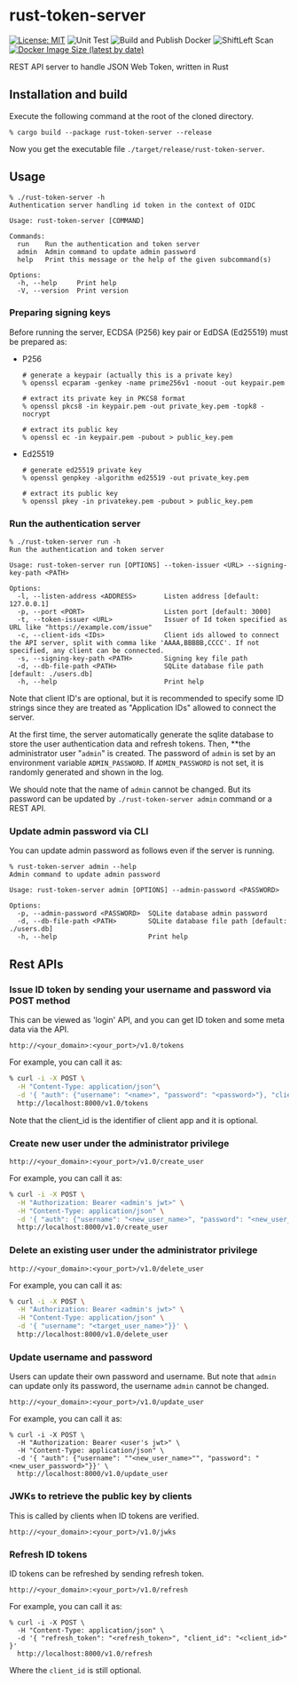 # rust-token-server

[![License: MIT](https://img.shields.io/badge/License-MIT-blue.svg)](LICENSE)
![Unit Test](https://github.com/junkurihara/rust-token-server/actions/workflows/ci.yml/badge.svg)
![Build and Publish Docker](https://github.com/junkurihara/rust-token-server/actions/workflows/docker_build_push.yml/badge.svg)
![ShiftLeft Scan](https://github.com/junkurihara/rust-token-server/actions/workflows/shiftleft-analysis.yml/badge.svg)
[![Docker Image Size (latest by date)](https://img.shields.io/docker/image-size/jqtype/id-token-server)](https://hub.docker.com/r/jqtype/id-token-server)


REST API server to handle JSON Web Token, written in Rust

## Installation and build

Execute the following command at the root of the cloned directory.

```bash:
% cargo build --package rust-token-server --release
```

Now you get the executable file `./target/release/rust-token-server`.

## Usage

```bash:
% ./rust-token-server -h
Authentication server handling id token in the context of OIDC

Usage: rust-token-server [COMMAND]

Commands:
  run    Run the authentication and token server
  admin  Admin command to update admin password
  help   Print this message or the help of the given subcommand(s)

Options:
  -h, --help     Print help
  -V, --version  Print version
```

### Preparing signing keys

Before running the server, ECDSA (P256) key pair or EdDSA (Ed25519) must be prepared as:

- P256

    ```bash:
    # generate a keypair (actually this is a private key)
    % openssl ecparam -genkey -name prime256v1 -noout -out keypair.pem

    # extract its private key in PKCS8 format
    % openssl pkcs8 -in keypair.pem -out private_key.pem -topk8 -nocrypt

    # extract its public key
    % openssl ec -in keypair.pem -pubout > public_key.pem
    ```

- Ed25519

    ```bash:
    # generate ed25519 private key
    % openssl genpkey -algorithm ed25519 -out private_key.pem

    # extract its public key
    % openssl pkey -in privatekey.pem -pubout > public_key.pem
    ```

### Run the authentication server

```bash:
% ./rust-token-server run -h
Run the authentication and token server

Usage: rust-token-server run [OPTIONS] --token-issuer <URL> --signing-key-path <PATH>

Options:
  -l, --listen-address <ADDRESS>       Listen address [default: 127.0.0.1]
  -p, --port <PORT>                    Listen port [default: 3000]
  -t, --token-issuer <URL>             Issuer of Id token specified as URL like "https://example.com/issue"
  -c, --client-ids <IDs>               Client ids allowed to connect the API server, split with comma like 'AAAA,BBBBB,CCCC'. If not specified, any client can be connected.
  -s, --signing-key-path <PATH>        Signing key file path
  -d, --db-file-path <PATH>            SQLite database file path [default: ./users.db]
  -h, --help                           Print help
```

Note that client ID's are optional, but it is recommended to specify some ID strings since they are treated as "Application IDs" allowed to connect the server.

At the first time, the server automatically generate the sqlite database to store the user authentication data and refresh tokens. Then, **the administrator user "`admin`" is created. The password of `admin` is set by an environment variable `ADMIN_PASSWORD`. If `ADMIN_PASSWORD` is not set, it is randomly generated and shown in the log.

We should note that the name of `admin` cannot be changed. But its password can be updated by `./rust-token-server admin` command or a REST API.

### Update admin password via CLI

You can update admin password as follows even if the server is running.

```bash:
% rust-token-server admin --help
Admin command to update admin password

Usage: rust-token-server admin [OPTIONS] --admin-password <PASSWORD>

Options:
  -p, --admin-password <PASSWORD>  SQLite database admin password
  -d, --db-file-path <PATH>        SQLite database file path [default: ./users.db]
  -h, --help                       Print help
```

## Rest APIs

### Issue ID token by sending your username and password via POST method

This can be viewed as 'login' API, and you can get ID token and some meta data via the API.

```url:
http://<your_domain>:<your_port>/v1.0/tokens
```

For example, you can call it as:

```bash
% curl -i -X POST \
  -H "Content-Type: application/json"\
  -d '{ "auth": {"username": "<name>", "password": "<password>"}, "client_id": "<client_id>" }' \
  http://localhost:8000/v1.0/tokens
```

Note that the client_id is the identifier of client app and it is optional.

### Create new user under the administrator privilege

```url:
http://<your_domain>:<your_port>/v1.0/create_user
```

For example, you can call it as:

```bash
% curl -i -X POST \
  -H "Authorization: Bearer <admin's jwt>" \
  -H "Content-Type: application/json" \
  -d '{ "auth": {"username": "<new_user_name>", "password": "<new_user_password>"}}' \
  http://localhost:8000/v1.0/create_user
```

### Delete an existing user under the administrator privilege

```url:
http://<your_domain>:<your_port>/v1.0/delete_user
```

For example, you can call it as:

```bash
% curl -i -X POST \
  -H "Authorization: Bearer <admin's jwt>" \
  -H "Content-Type: application/json" \
  -d '{ "username": "<target_user_name>"}}' \
  http://localhost:8000/v1.0/delete_user
```

### Update username and password

Users can update their own password and username. But note that `admin` can update only its password, the username `admin` cannot be changed.

```url:
http://<your_domain>:<your_port>/v1.0/update_user
```

For example, you can call it as:

```bash:
% curl -i -X POST \
  -H "Authorization: Bearer <user's jwt>" \
  -H "Content-Type: application/json" \
  -d '{ "auth": {"username": ""<new_user_name>"", "password": "<new_user_password>"}}' \
  http://localhost:8000/v1.0/update_user
```

### JWKs to retrieve the public key by clients

This is called by clients when ID tokens are verified.

```url:
http://<your_domain>:<your_port>/v1.0/jwks
```

### Refresh ID tokens

ID tokens can be refreshed by sending refresh token.

```bash:
http://<your_domain>:<your_port>/v1.0/refresh
```

For example, you can call it as:

```bash:
% curl -i -X POST \
  -H "Content-Type: application/json" \
  -d '{ "refresh_token": "<refresh_token>", "client_id": "<client_id>" }'
  http://localhost:8000/v1.0/refresh
```

Where the `client_id` is still optional.
